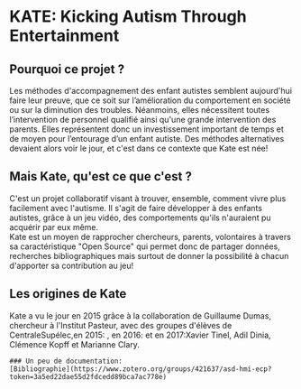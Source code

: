 # KATE: Kicking Autism Through Entertainment
  
  ## Pourquoi ce projet ?
 Les méthodes d'accompagnement des enfant autistes semblent aujourd'hui faire leur preuve, que ce soit sur l’amélioration du comportement en société ou sur la diminution des troubles. Néanmoins, elles nécessitent toutes l’intervention de personnel qualifié ainsi qu'une grande intervention des parents. Elles représentent donc un investissement important de temps et de moyen pour l’entourage d’un enfant autiste. Des méthodes alternatives devaient alors voir le jour, et c'est dans ce contexte que Kate est née!
 

  ## Mais Kate, qu'est ce que c'est ?
 C'est un projet collaboratif visant à trouver, ensemble, comment vivre plus facilement avec l'autisme. Il s'agit de faire développer à des enfants autistes, grâce à un jeu vidéo, des comportements qu'ils n'auraient pu acquérir par eux même.  
  Kate est un moyen de rapprocher chercheurs, parents, volontaires à travers sa caractéristique "Open Source" qui permet donc de partager données, recherches bibliographiques mais surtout de donner la possibilité à chacun d'apporter sa contribution au jeu!   
  
  ## Les origines de Kate
  Kate a vu le jour en 2015 grâce à la collaboration de Guillaume Dumas, chercheur à l'Institut Pasteur, avec des groupes d'élèves de CentraleSupélec,en 2015: , en 2016: et en 2017:Xavier Tinel, Adil Dinia, Clémence Kopff et Marianne Clary.
  
    
    ### Un peu de documentation:
    [Bibliographie](https://www.zotero.org/groups/421637/asd-hmi-ecp?token=3a5ed22dae55d2fdcedd89bca7ac778e)
  
  
